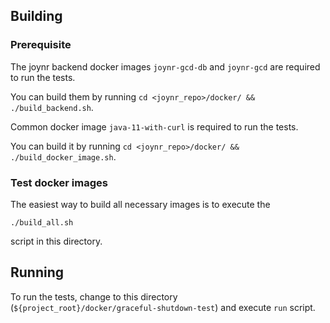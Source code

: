 ## Building

### Prerequisite

The joynr backend docker images `joynr-gcd-db` and `joynr-gcd` are required to run the tests.

You can build them by running `cd <joynr_repo>/docker/ && ./build_backend.sh`.

Common docker image `java-11-with-curl` is required to run the tests.

You can build it by running `cd <joynr_repo>/docker/ && ./build_docker_image.sh`.

### Test docker images

The easiest way to build all necessary images is to execute the

`./build_all.sh`

script in this directory.

## Running

To run the tests, change to this directory
(`${project_root}/docker/graceful-shutdown-test`) and
execute `run` script.
